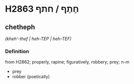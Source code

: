 # H2863 חֶתֶף / חתף

## chetheph

_(kheh'-thef | heh-TEP | heh-TEF)_

### Definition

from H2862; properly, rapine; figuratively, robbery; prey; n-m

- prey
- robber (poetically)
